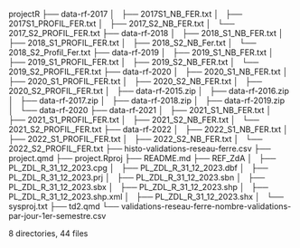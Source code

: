 projectR
├── data-rf-2017
│   ├── 2017S1_NB_FER.txt
│   ├── 2017S1_PROFIL_FER.txt
│   ├── 2017_S2_NB_FER.txt
│   └── 2017_S2_PROFIL_FER.txt
├── data-rf-2018
│   ├── 2018_S1_NB_FER.txt
│   ├── 2018_S1_PROFIL_FER.txt
│   ├── 2018_S2_NB_Fer.txt
│   └── 2018_S2_Profil_Fer.txt
├── data-rf-2019
│   ├── 2019_S1_NB_FER.txt
│   ├── 2019_S1_PROFIL_FER.txt
│   ├── 2019_S2_NB_FER.txt
│   └── 2019_S2_PROFIL_FER.txt
├── data-rf-2020
│   ├── 2020_S1_NB_FER.txt
│   ├── 2020_S1_PROFIL_FER.txt
│   ├── 2020_S2_NB_FER.txt
│   ├── 2020_S2_PROFIL_FER.txt
│   ├── data-rf-2015.zip
│   ├── data-rf-2016.zip
│   ├── data-rf-2017.zip
│   ├── data-rf-2018.zip
│   ├── data-rf-2019.zip
│   └── data-rf-2020
├── data-rf-2021
│   ├── 2021_S1_NB_FER.txt
│   ├── 2021_S1_PROFIL_FER.txt
│   ├── 2021_S2_NB_FER.txt
│   └── 2021_S2_PROFIL_FER.txt
├── data-rf-2022
│   ├── 2022_S1_NB_FER.txt
│   ├── 2022_S1_PROFIL_FER.txt
│   ├── 2022_S2_NB_FER.txt
│   └── 2022_S2_PROFIL_FER.txt
├── histo-validations-reseau-ferre.csv
├── project.qmd
├── project.Rproj
├── README.md
├── REF_ZdA
│   ├── PL_ZDL_R_31_12_2023.cpg
│   ├── PL_ZDL_R_31_12_2023.dbf
│   ├── PL_ZDL_R_31_12_2023.prj
│   ├── PL_ZDL_R_31_12_2023.sbn
│   ├── PL_ZDL_R_31_12_2023.sbx
│   ├── PL_ZDL_R_31_12_2023.shp
│   ├── PL_ZDL_R_31_12_2023.shp.xml
│   ├── PL_ZDL_R_31_12_2023.shx
│   └── sysproj.txt
├── td2.qmd
└── validations-reseau-ferre-nombre-validations-par-jour-1er-semestre.csv

8 directories, 44 files